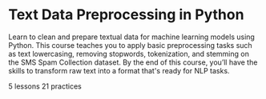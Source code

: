 # Text Data Preprocessing in Python

Learn to clean and prepare textual data for machine learning models using Python. This course teaches you to apply basic preprocessing tasks such as text lowercasing, removing stopwords, tokenization, and stemming on the SMS Spam Collection dataset. By the end of this course, you’ll have the skills to transform raw text into a format that's ready for NLP tasks.

5 lessons
21 practices